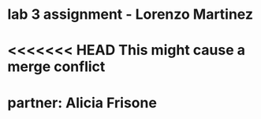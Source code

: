 # lab 3 assignment - Lorenzo Martinez
<<<<<<< HEAD
This might cause a merge conflict
=======
# partner: Alicia Frisone

